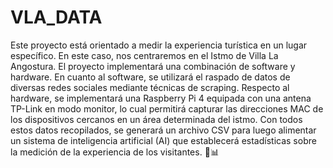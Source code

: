 # VLA_DATA
Este proyecto está orientado a medir la experiencia turística en un lugar específico. En este caso, nos centraremos en el Istmo de Villa La Angostura. El proyecto implementará una combinación de software y hardware. En cuanto al software, se utilizará el raspado de datos de diversas redes sociales mediante técnicas de scraping. Respecto al hardware, se implementará una Raspberry Pi 4 equipada con una antena TP-Link en modo monitor, lo cual permitirá capturar las direcciones MAC de los dispositivos cercanos en un área determinada del istmo. Con todos estos datos recopilados, se generará un archivo CSV para luego alimentar un sistema de inteligencia artificial (AI) que establecerá estadísticas sobre la medición de la experiencia de los visitantes. 🌄📊
